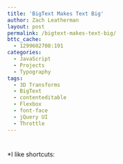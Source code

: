```yaml
---
title: 'BigText Makes Text Big'
author: Zach Leatherman
layout: post
permalink: /bigtext-makes-text-big/
bttc_cache:
  - 1299602708:191
categories:
  - JavaScript
  - Projects
  - Typography
tags:
  - 3D Transforms
  - BigText
  - contenteditable
  - Flexbox
  - font-face
  - jQuery UI
  - Throttle
---
```

# 

*I like shortcuts: 